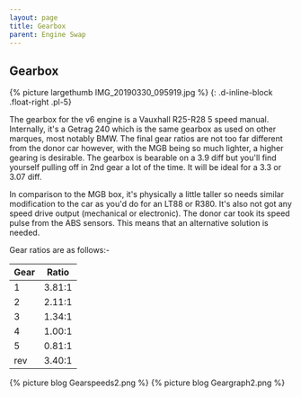 ```yaml
---
layout: page
title: Gearbox
parent: Engine Swap
---
```

## Gearbox

{% picture largethumb IMG_20190330_095919.jpg %}
{: .d-inline-block .float-right .pl-5}

The gearbox for the v6 engine is a Vauxhall R25-R28 5 speed
manual. Internally, it's a Getrag 240 which is the same gearbox as used
on other marques, most notably BMW. The final gear ratios are not too
far different from the donor car however, with the MGB being so much
lighter, a higher gearing is desirable. The gearbox is bearable on a 3.9
diff but you'll find yourself pulling off in 2nd gear a lot of the time.
It will be ideal for a 3.3 or 3.07 diff.

In comparison to the MGB box, it's physically a little taller so needs
similar modification to the car as you'd do for an LT88 or R380. It's
also not got any speed drive output (mechanical or electronic). The
donor car took its speed pulse from the ABS sensors. This means that an
alternative solution is needed. 

Gear ratios are as follows:-

| Gear | Ratio  |
|------|--------|
| 1    | 3.81:1 |
| 2    | 2.11:1 |
| 3    | 1.34:1 |
| 4    | 1.00:1 |
| 5    | 0.81:1 |
| rev  | 3.40:1 |

{% picture blog Gearspeeds2.png %}
{% picture blog Geargraph2.png %}
